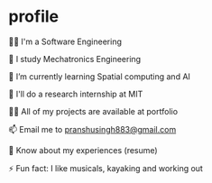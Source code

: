 # profile
🧑‍💻 I'm a Software Engineering

📖 I study Mechatronics Engineering

🌱 I’m currently learning Spatial computing and AI

🔭 I'll do a research internship at MIT

👨‍💻 All of my projects are available at portfolio

📫 Email me to pranshusingh883@gmail.com

📄 Know about my experiences (resume)

⚡ Fun fact: I like musicals, kayaking and working out
